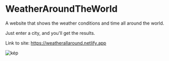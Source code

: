 # WeatherAroundTheWorld
A website that shows the weather conditions and time all around the world.

Just enter a city, and you'll get the results.

Link to site: https://weatherallaround.netlify.app

![kép](https://github.com/user-attachments/assets/47b8ddf7-2307-4ff0-bab9-70c4737c7554)
